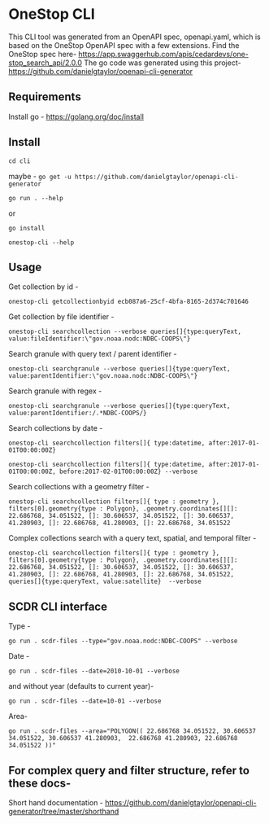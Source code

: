 # OneStop CLI 

This CLI tool was generated from an OpenAPI spec, openapi.yaml, which is based on the OneStop OpenAPI spec with a few extensions. Find the OneStop spec here- https://app.swaggerhub.com/apis/cedardevs/one-stop_search_api/2.0.0 
The go code was generated using this project- https://github.com/danielgtaylor/openapi-cli-generator

## Requirements
Install go - https://golang.org/doc/install

## Install
`cd cli`

maybe - `go get -u https://github.com/danielgtaylor/openapi-cli-generator`

`go run . --help`

or 

`go install`

`onestop-cli --help` 

## Usage
Get collection by id - 

`onestop-cli getcollectionbyid ecb087a6-25cf-4bfa-8165-2d374c701646`

Get collection by file identifier - 

`onestop-cli searchcollection --verbose queries[]{type:queryText, value:fileIdentifier:\"gov.noaa.nodc:NDBC-COOPS\"}`

Search granule with query text / parent identifier -

`onestop-cli searchgranule --verbose queries[]{type:queryText, value:parentIdentifier:\"gov.noaa.nodc:NDBC-COOPS\"}`

Search granule with regex -  

`onestop-cli searchgranule --verbose queries[]{type:queryText, value:parentIdentifier:/.*NDBC-COOPS/}`

Search collections by date -  

`onestop-cli searchcollection filters[]{ type:datetime, after:2017-01-01T00:00:00Z}`

`onestop-cli searchcollection filters[]{ type:datetime, after:2017-01-01T00:00:00Z, before:2017-02-01T00:00:00Z} --verbose`

Search collections with a geometry filter - 

`onestop-cli searchcollection filters[]{ type : geometry }, filters[0].geometry{type : Polygon}, .geometry.coordinates[][]: 22.686768, 34.051522, []: 30.606537, 34.051522, []: 30.606537, 41.280903, []: 22.686768, 41.280903, []: 22.686768, 34.051522`

Complex collections search with a query text, spatial, and temporal filter -

`onestop-cli searchcollection filters[]{ type : geometry }, filters[0].geometry{type : Polygon}, .geometry.coordinates[][]: 22.686768, 34.051522, []: 30.606537, 34.051522, []: 30.606537, 41.280903, []: 22.686768, 41.280903, []: 22.686768, 34.051522,  queries[]{type:queryText, value:satellite}  --verbose`

## SCDR CLI interface 

Type - 

`go run . scdr-files --type="gov.noaa.nodc:NDBC-COOPS" --verbose`

Date - 

`go run . scdr-files --date=2010-10-01 --verbose`

and without year (defaults to current year)- 

`go run . scdr-files --date=10-01 --verbose` 

Area- 

`go run . scdr-files --area="POLYGON(( 22.686768 34.051522, 30.606537 34.051522, 30.606537 41.280903,  22.686768 41.280903, 22.686768 34.051522 ))"`

## For complex query and filter structure, refer to these docs- 
Short hand documentation - https://github.com/danielgtaylor/openapi-cli-generator/tree/master/shorthand
